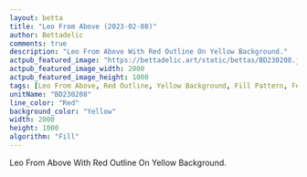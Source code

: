 ```yaml
---
layout: betta
title: "Leo From Above (2023-02-08)"
author: Bettadelic
comments: true
description: "Leo From Above With Red Outline On Yellow Background."
actpub_featured_image: "https://bettadelic.art/static/bettas/BD230208.jpg"
actpub_featured_image_width: 2000
actpub_featured_image_height: 1000
tags: [Leo From Above, Red Outline, Yellow Background, Fill Pattern, February 2023]
unitName: "BD230208"
line_color: "Red"
background_color: "Yellow"
width: 2000
height: 1000
algorithm: "Fill"
---
```


Leo From Above With Red Outline On Yellow Background.
